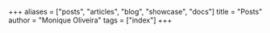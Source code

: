 +++
aliases = ["posts", "articles", "blog", "showcase", "docs"]
title = "Posts"
author = "Monique Oliveira"
tags = ["index"]
+++
